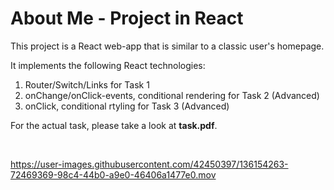 # About Me - Project in React

This project is a React web-app that is similar to a classic
user's homepage.

It implements the following React technologies:

1. Router/Switch/Links for Task 1
2. onChange/onClick-events, conditional rendering for Task 2 (Advanced)
3. onClick, conditional rtyling for Task 3 (Advanced)

For the actual task, please take a look at **task.pdf**.

<br>


https://user-images.githubusercontent.com/42450397/136154263-72469369-98c4-44b0-a9e0-46406a1477e0.mov

